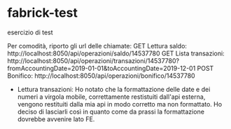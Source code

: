 # fabrick-test
esercizio di test

Per comodità, riporto gli url delle chiamate:
GET Lettura saldo: 
http://localhost:8050/api/operazioni/saldo/14537780
GET Lista transazioni: 
http://localhost:8050/api/operazioni/transazioni/14537780?fromAccountingDate=2019-01-01&toAccountingDate=2019-12-01
POST Bonifico: 
http://localhost:8050/api/operazioni/bonifico/14537780

- Lettura transazioni: Ho notato che la formattazione delle date e dei numeri a virgola mobile, correttamente restistuiti dall'api esterna, vengono restituiti dalla mia api in modo corretto ma non formattato. Ho deciso di lasciarli così in quanto come da prassi la formattazione dovrebbe avvenire lato FE.

